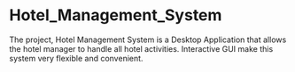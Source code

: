 # Hotel_Management_System
The project, Hotel Management System is a Desktop Application that allows the hotel manager to handle all hotel activities. Interactive GUI make this system very flexible and convenient.
